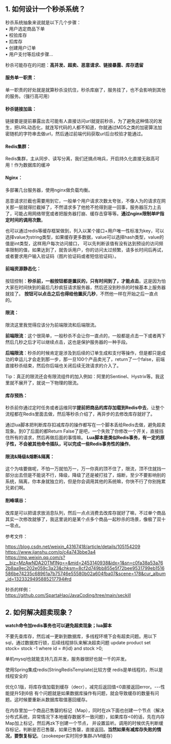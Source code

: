 ## 1. 如何设计一个秒杀系统？
秒杀系统抽象来说就是以下几个步骤：  
	• 用户选定商品下单  
	• 校验库存  
	• 扣库存  
	• 创建用户订单  
	• 用户支付等后续步骤…  

秒杀可能存在的问题：**高并发、超卖、恶意请求、链接暴露、库存遗留**

#### 服务单一职责：
单一职责的好处就是就算秒杀没抗住，秒杀库崩了，服务挂了，也不会影响到其他的服务。（强行高可用）

#### 秒杀链接加盐：
链接要是提前暴露出去可能有人直接访问url就提前秒杀，为了避免这种情况的发生，把URL动态化，就连写代码的人都不知道，你就通过MD5之类的加密算法加密随机的字符串去做url，然后通过前端代码获取url后台校验才能通过。

#### Redis集群：
Redis集群，主从同步、读写分离，我们还搞点哨兵，开启持久化直接无敌高可用！作为数据库的缓冲

#### Nginx：
多部署几台服务器，使用nginx做负载均衡。

恶意请求拦截也需要用到它，一般单个用户请求次数太夸张，不像人为的请求在网关那一层就得拦截掉了，不然请求多了他抢不抢得到是一回事，服务器压力上去了，可能占用网络带宽或者把服务器打崩、缓存击穿等等。**通过nginx限制单IP指定时间的调用次数**。

也可以通过redis等缓存框架做到，列入以某个接口+用户唯一性标准为key，可以选择value为string类型，如果缓存更多数据，value可以选择hash类型，value的值是int类型，这样用户每次访问接口，
可以先判断该值有没有达到预设的访问频率限制的值，如果达到了，就告诉用户，你的访问太过频繁，请多长时间后再试，或者要求用户输入验证码（图片验证码或者短信验证码）。  

#### 前端资源静态化：
按钮控制：**秒杀前，一般按钮都是置灰的，只有时间到了，才能点击**。这是因为怕大家在时间快到的最后几秒疯狂请求服务器，然后还没到秒杀的时候基本上服务器就挂了。
**按钮可以点击之后也得给他置灰几秒**，不然他一样在开始之后一直点的。

#### 限流：
限流这里我觉得应该分为前端限流和后端限流。

**前端限流**：这个很简单，一般秒杀不会让你一直点的，一般都是点击一下或者两下然后几秒之后才可以继续点击，这也是保护服务器的一种手段。

**后端限流**：秒杀的时候肯定是涉及到后续的订单生成和支付等操作，但是都只是成功的幸运儿才会走到那一步，那一旦100个产品卖光了，return了一个false，前端直接秒杀结束，然后你后端也关闭后续无效请求的介入了。

Tip：真正的限流还会有限流组件的加入例如：阿里的Sentinel、Hystrix等。我这里就不展开了，就说一下物理的限流。

#### 库存预热：
秒杀前你通过定时任务或者运维同学**提前把商品的库存加载到Redis中去**，让整个流程都在Redis里面去做，然后等秒杀介绍了，再异步的去修改库存就好了。

通过lua脚本把判断库存扣减库存的操作都写在一个脚本丢给Redis去做，避免超卖现象。到0了后面的都Return False了是吧，一个失败了你修改一个开关，直接挡住所有的请求，然后再做后面的事情嘛。
**Lua脚本是类似Redis事务，有一定的原子性，不会被其他命令插队，可以完成一些Redis事务性的操作**。

#### 限流&降级&熔断&隔离：
这个为啥要做呢，不怕一万就怕万一，万一你真的顶不住了，限流，顶不住就挡一部分出去但是不能说不行，降级，降级了还是被打挂了，熔断，至少不要影响别的系统，隔离，你本身就独立的，但是你会调用其他的系统嘛，你快不行了你别拖累兄弟们啊。

#### 削峰填谷：
改库是可以把请求放消息队列，然后一点点消费去改库存就好了嘛，不过单个商品其实一次修改就够了，我这里说的是某个点多个商品一起秒杀的场景，像极了双十一零点。

参考文件：

<https://blog.csdn.net/weixin_43167418/article/details/105154209>   
https://www.jianshu.com/p/c4a743bbe3a4   
<https://mp.weixin.qq.com/s?__biz=MzAwNDA2OTM1Ng==&mid=2453140938&idx=1&sn=c0fa38a53a762b8aa9ec202e059c3a23&chksm=8cf2d749bb855e5f72bee9531799eb1516586be74235c68961a7b75746e55580b02a604fba07&scene=178&cur_album_id=1323329495885217794#rd> 

秒杀的样例：  
https://github.com/SpartaHao/JavaCoding/tree/main/seckill

## 2. 如何解决超卖现象？
**watch命令加redis事务也可以避免超卖现象；lua脚本**

不要先查库存，然后减一更新到数据库，多线程环境下会有超卖问题。用以下sql，通过数据库行锁，后续线程排队来解决超卖问题
update product set stock= stock -1 where id = #{id} and stock >0;


单机mysql也就能支持几百并发，服务器很好也就一千的并发。

使用Spring集成redis(StringRedisTemplate)比较方便
redis是单线程的，所以是线程安全的

优化0.1版，将库存值加载到缓存（decr），减完后返回值<0直接返回error。---性能提升5到6倍
有个问题就是如果数据库操作有问题，就会导致缓存的数量有问题。这时候要重新从数据库取值塞回缓存。

在内存里加一个商品已售罄的标记（Map），同时在zk下面也创建一个节点（解决分布式系统，异常情况下本地缓存数据不一致问题），如果库存<0的话，先在内存Map加上标记，然后再zk下创建一个节点，
并设置监听。调用的时候优先判断缓存标记，判断是否已售罄，如果已售罄，直接返回。**当然如果有减库存失败的情况，要恢复标记**。（zookeeper实时同步集群JVM缓存）
